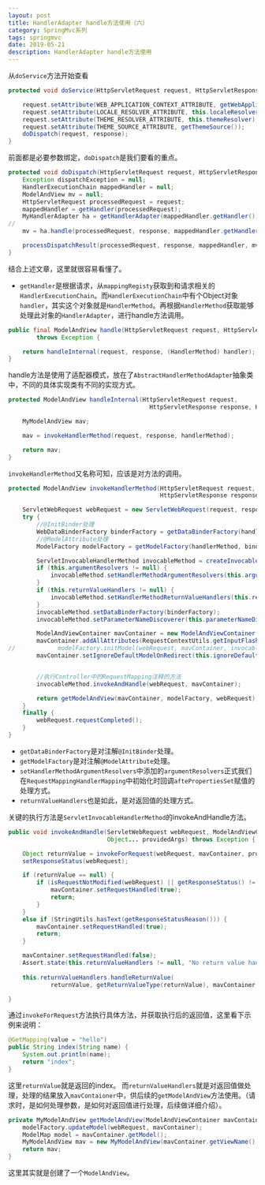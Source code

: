 ```yaml
---
layout: post
title: HandlerAdapter handle方法使用（六）
category: SpringMvc系列
tags: springmvc
date: 2019-05-21
description: HandlerAdapter handle方法使用
---
```


从`doService`方法开始查看
```java
protected void doService(HttpServletRequest request, HttpServletResponse response) throws Exception {

    request.setAttribute(WEB_APPLICATION_CONTEXT_ATTRIBUTE, getWebApplicationContext());
    request.setAttribute(LOCALE_RESOLVER_ATTRIBUTE, this.localeResolver);
    request.setAttribute(THEME_RESOLVER_ATTRIBUTE, this.themeResolver);
    request.setAttribute(THEME_SOURCE_ATTRIBUTE, getThemeSource());
    doDispatch(request, response);
}

```
前面都是必要参数绑定，`doDispatch`是我们要看的重点。
```java
protected void doDispatch(HttpServletRequest request, HttpServletResponse response) throws Exception {
    Exception dispatchException = null;
    HandlerExecutionChain mappedHandler = null;
    ModelAndView mv = null;
    HttpServletRequest processedRequest = request;
    mappedHandler = getHandler(processedRequest);
    MyHandlerAdapter ha = getHandlerAdapter(mappedHandler.getHandler());
//
    mv = ha.handle(processedRequest, response, mappedHandler.getHandler());

    processDispatchResult(processedRequest, response, mappedHandler, mv, dispatchException);
}
```
结合上述文章，这里就很容易看懂了。
* `getHandler`是根据请求，从`mappingRegisty`获取到和请求相关的`HandlerExecutionChain`。而`HandlerExecutionChain`中有个Object对象`handler`，其实这个对象就是`HandlerMethod`。再根据`HandlerMethod`获取能够处理此对象的`HandlerAdapter`，进行handle方法调用。
```java
public final ModelAndView handle(HttpServletRequest request, HttpServletResponse response, Object handler)
        throws Exception {

    return handleInternal(request, response, (HandlerMethod) handler);
}
```
handle方法是使用了适配器模式，放在了`AbstractHandlerMethodAdapter`抽象类中，不同的具体实现类有不同的实现方式。
```java
protected ModelAndView handleInternal(HttpServletRequest request,
                                        HttpServletResponse response, HandlerMethod handlerMethod) throws Exception {

    MyModelAndView mav;

    mav = invokeHandlerMethod(request, response, handlerMethod);

    return mav;
}
```
`invokeHandlerMethod`又名称可知，应该是对方法的调用。
```java
protected ModelAndView invokeHandlerMethod(HttpServletRequest request,
                                           HttpServletResponse response, HandlerMethod handlerMethod) throws Exception {

    ServletWebRequest webRequest = new ServletWebRequest(request, response);
    try {
        //@InitBinder处理
        WebDataBinderFactory binderFactory = getDataBinderFactory(handlerMethod);
        //@ModelAttribute处理
        ModelFactory modelFactory = getModelFactory(handlerMethod, binderFactory);

        ServletInvocableHandlerMethod invocableMethod = createInvocableHandlerMethod(handlerMethod);
        if (this.argumentResolvers != null) {
            invocableMethod.setHandlerMethodArgumentResolvers(this.argumentResolvers);
        }
        if (this.returnValueHandlers != null) {
            invocableMethod.setHandlerMethodReturnValueHandlers(this.returnValueHandlers);
        }
        invocableMethod.setDataBinderFactory(binderFactory);
        invocableMethod.setParameterNameDiscoverer(this.parameterNameDiscoverer);

        ModelAndViewContainer mavContainer = new ModelAndViewContainer();
        mavContainer.addAllAttributes(RequestContextUtils.getInputFlashMap(request));
//            modelFactory.initModel(webRequest, mavContainer, invocableMethod);
        mavContainer.setIgnoreDefaultModelOnRedirect(this.ignoreDefaultModelOnRedirect);


        //执行Controller中的RequestMapping注释的方法
        invocableMethod.invokeAndHandle(webRequest, mavContainer);

        return getModelAndView(mavContainer, modelFactory, webRequest);
    }
    finally {
        webRequest.requestCompleted();
    }
}
```
* `getDataBinderFactory`是对注解`@InitBinder`处理。
* `getModelFactory`是对注解`@ModelAttribute`处理。
* `setHandlerMethodArgumentResolvers`中添加的`argumentResolvers`正式我们在`RequestMappingHandlerMapping`中初始化时回调`aftePropertiesSet`赋值的处理方式。
* `returnValueHandlers`也是如此，是对返回值的处理方式。

关键的执行方法是`ServletInvocableHandlerMethod`的invokeAndHandle方法。

```java
public void invokeAndHandle(ServletWebRequest webRequest, ModelAndViewContainer mavContainer,
                            Object... providedArgs) throws Exception {

    Object returnValue = invokeForRequest(webRequest, mavContainer, providedArgs);
    setResponseStatus(webRequest);

    if (returnValue == null) {
        if (isRequestNotModified(webRequest) || getResponseStatus() != null || mavContainer.isRequestHandled()) {
            mavContainer.setRequestHandled(true);
            return;
        }
    }
    else if (StringUtils.hasText(getResponseStatusReason())) {
        mavContainer.setRequestHandled(true);
        return;
    }

    mavContainer.setRequestHandled(false);
    Assert.state(this.returnValueHandlers != null, "No return value handlers");
  
    this.returnValueHandlers.handleReturnValue(
            returnValue, getReturnValueType(returnValue), mavContainer, webRequest);

}
```
通过`invokeForRequest`方法执行具体方法，并获取执行后的返回值，这里看下示例来说明：
```java
@GetMapping(value = "hello")
public String index(String name) {
    System.out.println(name);
    return "index";
}
```
这里`returnValue`就是返回的index。
而`returnValueHandlers`就是对返回值做处理，处理的结果放入`mavContaioner`中，供后续的`getModelAndView`方法使用。（请求时，是如何处理参数，是如何对返回值进行处理，后续做详细介绍）。
```java
private MyModelAndView getModelAndView(ModelAndViewContainer mavContainer,ModelFactory modelFactory, NativeWebRequest webRequest) throws Exception {
    modelFactory.updateModel(webRequest, mavContainer);
    ModelMap model = mavContainer.getModel();
    MyModelAndView mav = new MyModelAndView(mavContainer.getViewName(), model, mavContainer.getStatus());
    return mav;
}
```
这里其实就是创建了一个`ModelAndView`。

